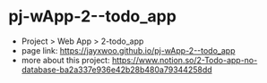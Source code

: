 # pj-wApp-2--todo_app
- Project > Web App > 2-todo_app
- page link: https://jayxwoo.github.io/pj-wApp-2--todo_app
- more about this project: https://www.notion.so/2-Todo-app-no-database-ba2a337e936e42b28b480a79344258dd
